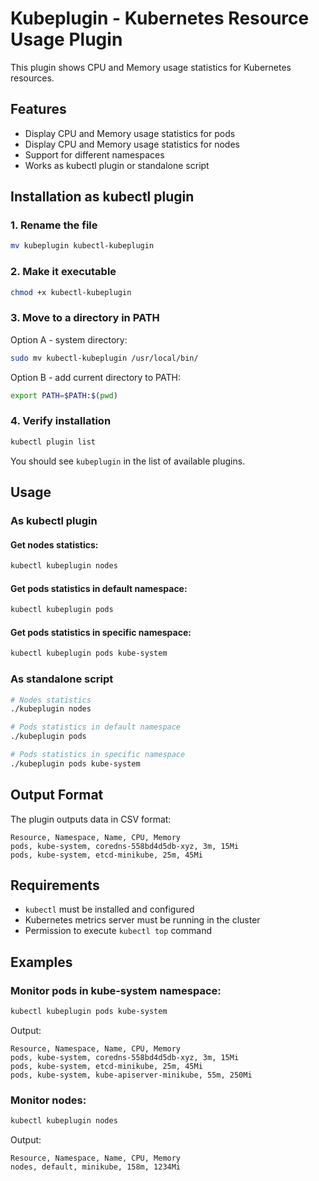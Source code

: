 # Kubeplugin - Kubernetes Resource Usage Plugin

This plugin shows CPU and Memory usage statistics for Kubernetes resources.

## Features

- Display CPU and Memory usage statistics for pods
- Display CPU and Memory usage statistics for nodes
- Support for different namespaces
- Works as kubectl plugin or standalone script

## Installation as kubectl plugin

### 1. Rename the file
```bash
mv kubeplugin kubectl-kubeplugin
```

### 2. Make it executable
```bash
chmod +x kubectl-kubeplugin
```

### 3. Move to a directory in PATH
Option A - system directory:
```bash
sudo mv kubectl-kubeplugin /usr/local/bin/
```

Option B - add current directory to PATH:
```bash
export PATH=$PATH:$(pwd)
```

### 4. Verify installation
```bash
kubectl plugin list
```

You should see `kubeplugin` in the list of available plugins.

## Usage

### As kubectl plugin

#### Get nodes statistics:
```bash
kubectl kubeplugin nodes
```

#### Get pods statistics in default namespace:
```bash
kubectl kubeplugin pods
```

#### Get pods statistics in specific namespace:
```bash
kubectl kubeplugin pods kube-system
```

### As standalone script

```bash
# Nodes statistics
./kubeplugin nodes

# Pods statistics in default namespace
./kubeplugin pods

# Pods statistics in specific namespace
./kubeplugin pods kube-system
```

## Output Format

The plugin outputs data in CSV format:
```
Resource, Namespace, Name, CPU, Memory
pods, kube-system, coredns-558bd4d5db-xyz, 3m, 15Mi
pods, kube-system, etcd-minikube, 25m, 45Mi
```

## Requirements

- `kubectl` must be installed and configured
- Kubernetes metrics server must be running in the cluster
- Permission to execute `kubectl top` command

## Examples

### Monitor pods in kube-system namespace:
```bash
kubectl kubeplugin pods kube-system
```
Output:
```
Resource, Namespace, Name, CPU, Memory
pods, kube-system, coredns-558bd4d5db-xyz, 3m, 15Mi
pods, kube-system, etcd-minikube, 25m, 45Mi
pods, kube-system, kube-apiserver-minikube, 55m, 250Mi
```

### Monitor nodes:
```bash
kubectl kubeplugin nodes
```
Output:
```
Resource, Namespace, Name, CPU, Memory
nodes, default, minikube, 158m, 1234Mi
```
